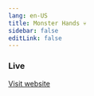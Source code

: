 ```yaml
---
lang: en-US
title: Monster Hands 💀
sidebar: false
editLink: false
---
```


### Live

<sample src="https://v6p9d9t4.ssl.hwcdn.net/html/7746989/index.html" />

[Visit website](https://willitaugment.itch.io/tumbleweed-defender)